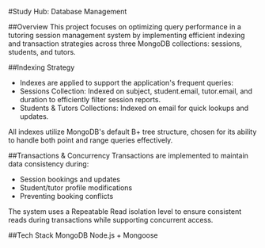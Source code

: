 #Study Hub: Database Management 

##Overview
This project focuses on optimizing query performance in a tutoring session management system by implementing efficient indexing and transaction strategies across three MongoDB collections: sessions, students, and tutors.

##Indexing Strategy
- Indexes are applied to support the application's frequent queries:
- Sessions Collection: Indexed on subject, student.email, tutor.email, and duration to efficiently filter session reports.
- Students & Tutors Collections: Indexed on email for quick lookups and updates.

All indexes utilize MongoDB's default B+ tree structure, chosen for its ability to handle both point and range queries effectively.

##Transactions & Concurrency
Transactions are implemented to maintain data consistency during:
- Session bookings and updates
- Student/tutor profile modifications
- Preventing booking conflicts

The system uses a Repeatable Read isolation level to ensure consistent reads during transactions while supporting concurrent access.

##Tech Stack
MongoDB
Node.js + Mongoose

